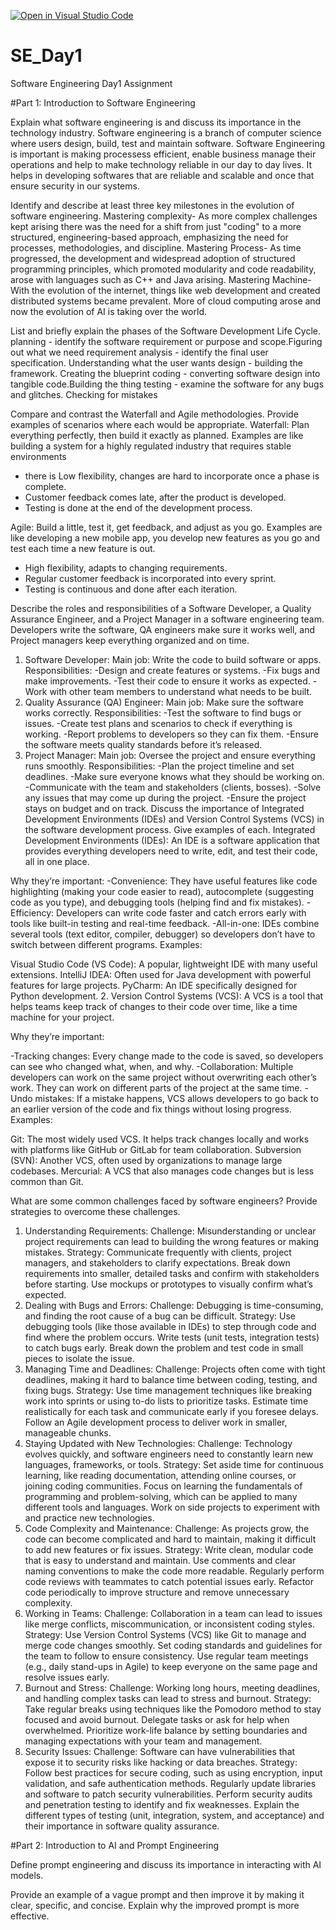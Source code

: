[![Open in Visual Studio Code](https://classroom.github.com/assets/open-in-vscode-2e0aaae1b6195c2367325f4f02e2d04e9abb55f0b24a779b69b11b9e10269abc.svg)](https://classroom.github.com/online_ide?assignment_repo_id=18473863&assignment_repo_type=AssignmentRepo)
# SE_Day1
Software Engineering Day1 Assignment

#Part 1: Introduction to Software Engineering

Explain what software engineering is and discuss its importance in the technology industry.
Software engineering is a branch of computer science where users design, build, test and maintain software. 
Software Engineering is important is making processess efficient, enable business manage their operations and help to make technology reliable in our day to day lives.
It helps in developing softwares that are reliable and scalable and once that ensure security in our systems. 

Identify and describe at least three key milestones in the evolution of software engineering.
Mastering complexity- As more complex challenges kept arising there was the need for a shift from just "coding" to a more structured, engineering-based approach, emphasizing the need for processes, methodologies, and discipline.
Mastering Process- As time progressed, the development and widespread adoption of structured programming principles, which promoted modularity and code readability, arose with languages such as C++ and Java arising. 
Mastering Machine- With the evolution of the internet, things like web development and created distributed systems became prevalent. More of cloud computing arose and now the evolution of AI is taking over the world.

List and briefly explain the phases of the Software Development Life Cycle.
planning - identify the software requirement or purpose and scope.Figuring out what we need
requirement analysis - identify the final user specification. Understanding what the user wants
design - building the framework. Creating the blueprint
coding - converting software design into tangible code.Building the thing
testing - examine the software for any bugs and glitches. Checking for mistakes

Compare and contrast the Waterfall and Agile methodologies. Provide examples of scenarios where each would be appropriate.
Waterfall: Plan everything perfectly, then build it exactly as planned. Examples are like  building a system for a highly regulated industry that requires stable environments
- there is Low flexibility,
 changes are hard to incorporate once a phase is complete.
- Customer feedback comes late, after the product is developed.
- Testing is done at the end of the development process.

Agile: Build a little, test it, get feedback, and adjust as you go. Examples are like developing a new mobile app, you develop new features as you go and test each time a new feature is out.
- High flexibility, adapts to changing requirements. 
- Regular customer feedback is incorporated into every sprint. 
- Testing is continuous and done after each iteration.

Describe the roles and responsibilities of a Software Developer, a Quality Assurance Engineer, and a Project Manager in a software engineering team.
Developers write the software, QA engineers make sure it works well, and Project managers keep everything organized and on time.
1. Software Developer:
Main job: Write the code to build software or apps.
Responsibilities:
-Design and create features or systems.
-Fix bugs and make improvements.
-Test their code to ensure it works as expected.
-Work with other team members to understand what needs to be built.
2. Quality Assurance (QA) Engineer:
Main job: Make sure the software works correctly.
Responsibilities:
-Test the software to find bugs or issues.
-Create test plans and scenarios to check if everything is working.
-Report problems to developers so they can fix them.
-Ensure the software meets quality standards before it’s released.
3. Project Manager:
Main job: Oversee the project and ensure everything runs smoothly.
Responsibilities:
-Plan the project timeline and set deadlines.
-Make sure everyone knows what they should be working on.
-Communicate with the team and stakeholders (clients, bosses).
-Solve any issues that may come up during the project.
-Ensure the project stays on budget and on track.
Discuss the importance of Integrated Development Environments (IDEs) and Version Control Systems (VCS) in the software development process. Give examples of each.
Integrated Development Environments (IDEs):
An IDE is a software application that provides everything developers need to write, edit, and test their code, all in one place.

Why they’re important:
-Convenience: They have useful features like code highlighting (making your code easier to read), autocomplete (suggesting code as you type), and debugging tools (helping find and fix mistakes).
-Efficiency: Developers can write code faster and catch errors early with tools like built-in testing and real-time feedback.
-All-in-one: IDEs combine several tools (text editor, compiler, debugger) so developers don’t have to switch between different programs.
Examples:

Visual Studio Code (VS Code): A popular, lightweight IDE with many useful extensions.
IntelliJ IDEA: Often used for Java development with powerful features for large projects.
PyCharm: An IDE specifically designed for Python development.
2. Version Control Systems (VCS):
A VCS is a tool that helps teams keep track of changes to their code over time, like a time machine for your project.

Why they’re important:

-Tracking changes: Every change made to the code is saved, so developers can see who changed what, when, and why.
-Collaboration: Multiple developers can work on the same project without overwriting each other’s work. They can work on different parts of the project at the same time.
-Undo mistakes: If a mistake happens, VCS allows developers to go back to an earlier version of the code and fix things without losing progress.
Examples:

Git: The most widely used VCS. It helps track changes locally and works with platforms like GitHub or GitLab for team collaboration.
Subversion (SVN): Another VCS, often used by organizations to manage large codebases.
Mercurial: A VCS that also manages code changes but is less common than Git.

What are some common challenges faced by software engineers? Provide strategies to overcome these challenges.

1. Understanding Requirements:
Challenge: Misunderstanding or unclear project requirements can lead to building the wrong features or making mistakes.
Strategy:
Communicate frequently with clients, project managers, and stakeholders to clarify expectations.
Break down requirements into smaller, detailed tasks and confirm with stakeholders before starting.
Use mockups or prototypes to visually confirm what’s expected.
2. Dealing with Bugs and Errors:
Challenge: Debugging is time-consuming, and finding the root cause of a bug can be difficult.
Strategy:
Use debugging tools (like those available in IDEs) to step through code and find where the problem occurs.
Write tests (unit tests, integration tests) to catch bugs early.
Break down the problem and test code in small pieces to isolate the issue.
3. Managing Time and Deadlines:
Challenge: Projects often come with tight deadlines, making it hard to balance time between coding, testing, and fixing bugs.
Strategy:
Use time management techniques like breaking work into sprints or using to-do lists to prioritize tasks.
Estimate time realistically for each task and communicate early if you foresee delays.
Follow an Agile development process to deliver work in smaller, manageable chunks.
4. Staying Updated with New Technologies:
Challenge: Technology evolves quickly, and software engineers need to constantly learn new languages, frameworks, or tools.
Strategy:
Set aside time for continuous learning, like reading documentation, attending online courses, or joining coding communities.
Focus on learning the fundamentals of programming and problem-solving, which can be applied to many different tools and languages.
Work on side projects to experiment with and practice new technologies.
5. Code Complexity and Maintenance:
Challenge: As projects grow, the code can become complicated and hard to maintain, making it difficult to add new features or fix issues.
Strategy:
Write clean, modular code that is easy to understand and maintain.
Use comments and clear naming conventions to make the code more readable.
Regularly perform code reviews with teammates to catch potential issues early.
Refactor code periodically to improve structure and remove unnecessary complexity.
6. Working in Teams:
Challenge: Collaboration in a team can lead to issues like merge conflicts, miscommunication, or inconsistent coding styles.
Strategy:
Use Version Control Systems (VCS) like Git to manage and merge code changes smoothly.
Set coding standards and guidelines for the team to follow to ensure consistency.
Use regular team meetings (e.g., daily stand-ups in Agile) to keep everyone on the same page and resolve issues early.
7. Burnout and Stress:
Challenge: Working long hours, meeting deadlines, and handling complex tasks can lead to stress and burnout.
Strategy:
Take regular breaks using techniques like the Pomodoro method to stay focused and avoid burnout.
Delegate tasks or ask for help when overwhelmed.
Prioritize work-life balance by setting boundaries and managing expectations with your team and management.
8. Security Issues:
Challenge: Software can have vulnerabilities that expose it to security risks like hacking or data breaches.
Strategy:
Follow best practices for secure coding, such as using encryption, input validation, and safe authentication methods.
Regularly update libraries and software to patch security vulnerabilities.
Perform security audits and penetration testing to identify and fix weaknesses.
Explain the different types of testing (unit, integration, system, and acceptance) and their importance in software quality assurance.


#Part 2: Introduction to AI and Prompt Engineering


Define prompt engineering and discuss its importance in interacting with AI models.


Provide an example of a vague prompt and then improve it by making it clear, specific, and concise. Explain why the improved prompt is more effective.
